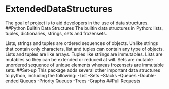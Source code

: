 # ExtendedDataStructures
The goal of project is to aid developers in the use of data structures.
##Python Builtin Data Structures
The builtin data structures in Python: lists, tuples, dictionaries, strings, sets and frozensets.

Lists, strings and tuples are ordered sequences of objects. Unlike strings that contain only characters, list and tuples can contain any type of objects. Lists and tuples are like arrays. Tuples like strings are immutables. Lists are mutables so they can be extended or reduced at will. Sets are mutable unordered sequence of unique elements whereas frozensets are immutable sets.
##Set-up
This package adds several other important data structures to python, including the following:
-List
-Sets
-Stacks
-Queues
  -Double-ended Queues
  -Priority Queues
-Trees
-Graphs
##Pull Requests

